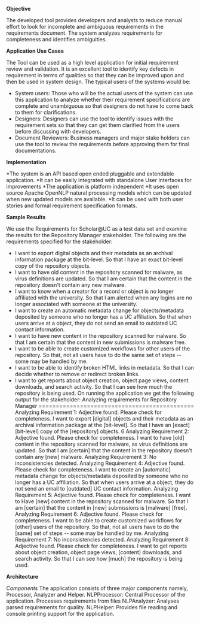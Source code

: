 **Objective**

The developed tool provides developers and analysts to reduce manual effort to look for
incomplete and ambiguous requirements in the requirements document. The system analyzes
requirements for completeness and identifies ambiguities.

**Application Use Cases**

The Tool can be used as a high level application for initial requirement review and validation. It
is an excellent tool to identify key defects in requirement in terms of qualities so that they can
be improved upon and then be used in system design.
The typical users of the systems would be:
* System users: Those who will be the actual users of the system can use this application
to analyze whether their requirement specifications are complete and unambiguous so
that designers do not have to come back to them for clarifications.
* Designers: Designers can use the tool to identify issues with the requirement sets so
that they can get them clarified from the users before discussing with developers.
* Document Reviewers: Business managers and major stake holders can use the tool to
review the requirements before approving them for final documentations.


**Implementation**

*The system is an API based open ended pluggable and extendable application.
*It can be easily integrated with standalone User Interfaces for improvements
*The application is platform independent
*It uses open source Apache OpenNLP natural processing models which can be updated
when new updated models are available.
*It can be used with both user stories and formal requirement specification formats.


**Sample Results**

We use the Requirements for Scholar@UC as a test data set and examine the results for the
Repository Manager stakeholder.
The following are the requirements specified for the stakeholder:
* I want to export digital objects and their metadata as an archival information
package at the bit-level. So that I have an exact bit-level copy of the repository
objects.
* I want to have old content in the repository scanned for malware, as virus
definitions are updated. So that I am certain that the content in the repository
doesn't contain any new malware.
* I want to know when a creator for a record or object is no longer affiliated with the
university. So that I am alerted when any logins are no longer associated with
someone at the university.
* I want to create an automatic metadata change for objects/metadata deposited by
someone who no longer has a UC affiliation. So that when users arrive at a object,
they do not send an email to outdated UC contact information.
* I want to have new content in the repository scanned for malware. So that I am
certain that the content in new submissions is malware free.
* I want to be able to create customized workflows for other users of the repository.
So that, not all users have to do the same set of steps -- some may be handled
by me.
* I want to be able to identify broken HTML links in metadata. So that I can decide
whether to remove or redirect broken links.
* I want to get reports about object creation, object page views, content downloads,
and search activity. So that I can see how much the repository is being used.
On running the application we get the following output for the stakeholder:
Analyzing requirements for Repository Manager
=============================================
Analyzing Requirement 1:
Adjective found. Please check for completeness.
I want to export [digital] objects and their metadata as an archival information package at
the [bit-level]. So that I have an [exact] [bit-level] copy of the [repository] objects.
6
Analyzing Requirement 2:
Adjective found. Please check for completeness.
I want to have [old] content in the repository scanned for malware, as virus definitions are
updated. So that I am [certain] that the content in the repository doesn't contain any
[new] malware.
Analyzing Requirement 3:
No inconsistencies detected.
Analyzing Requirement 4:
Adjective found. Please check for completeness.
I want to create an [automatic] metadata change for objects/metadata deposited by
someone who no longer has a UC affiliation. So that when users arrive at a object, they
do not send an email to [outdated] UC contact information.
Analyzing Requirement 5:
Adjective found. Please check for completeness.
I want to Have [new] content in the repository scanned for malware. So that I am
[certain] that the content in [new] submissions is [malware] [free].
Analyzing Requirement 6:
Adjective found. Please check for completeness.
I want to be able to create customized workflows for [other] users of the repository. So
that, not all users have to do the [same] set of steps -- some may be handled by me.
Analyzing Requirement 7:
No inconsistencies detected.
Analyzing Requirement 8:
Adjective found. Please check for completeness.
I want to get reports about object creation, object page views, [content] downloads, and
search activity. So that I can see how [much] the repository is being used.

**Architecture**

*Components*
The application consists of three major components namely, Processor, Analyzer and Helper.
NLPProcessor: Central Processor of the application. Processes requirements from files
NLPAnalyzer: Analyses parsed requirements for quality.
NLPHelper: Provides file reading and console printing support for the application.

